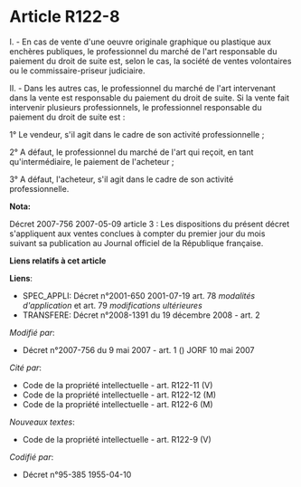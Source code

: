 # Article R122-8

I. - En cas de vente d'une oeuvre originale graphique ou plastique aux enchères publiques, le professionnel du marché de
l'art responsable du paiement du droit de suite est, selon le cas, la société de ventes volontaires ou le commissaire-priseur
judiciaire.

II. - Dans les autres cas, le professionnel du marché de l'art intervenant dans la vente est responsable du paiement du droit
de suite. Si la vente fait intervenir plusieurs professionnels, le professionnel responsable du paiement du droit de suite
est :

1° Le vendeur, s'il agit dans le cadre de son activité professionnelle ;

2° A défaut, le professionnel du marché de l'art qui reçoit, en tant qu'intermédiaire, le paiement de l'acheteur ;

3° A défaut, l'acheteur, s'il agit dans le cadre de son activité professionnelle.

**Nota:**

Décret 2007-756 2007-05-09 article 3 : Les dispositions du présent décret s'appliquent aux ventes conclues à compter du
premier jour du mois suivant sa publication au Journal officiel de la République française.

**Liens relatifs à cet article**

**Liens**:

  - SPEC_APPLI: Décret n°2001-650 2001-07-19 art. 78 *modalités d'application* et art. 79 *modifications ultérieures*
  - TRANSFERE: Décret n°2008-1391 du 19 décembre 2008 - art. 2

_Modifié par_:

  - Décret n°2007-756 du 9 mai 2007 - art. 1 () JORF 10 mai 2007

_Cité par_:

  - Code de la propriété intellectuelle - art. R122-11 (V)
  - Code de la propriété intellectuelle - art. R122-12 (M)
  - Code de la propriété intellectuelle - art. R122-6 (M)

_Nouveaux textes_:

  - Code de la propriété intellectuelle - art. R122-9 (V)

_Codifié par_:

  - Décret n°95-385 1955-04-10
